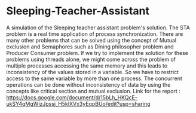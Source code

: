 # Sleeping-Teacher-Assistant
A simulation of the Sleeping teacher assistant problem's solution.
The STA problem is a real time application of process synchronization. There are many other problems that can be solved using the
concept of Mutual exclusion and Semaphores such as Dining philosopher problem and Producer Consumer problem. If we try to implement
the solution for these problems using threads alone, we might come across the problem of multiple processes accessing the same
memory and this leads to inconsistency of the values stored in a variable. So we have to restrict access to the same variable by
more than one process. The concurrent operations can be done without inconsistency of data by using the concepts like critical
section and mutual exclusion.
Link for the report : https://docs.google.com/document/d/15bLh_HKQcE-ukSY4qMgWizJpssj_H5kIXVx3yEqpBUo/edit?usp=sharing
